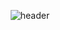 <div align="center"> 
  
![header](https://capsule-render.vercel.app/api?type=cylinder&color=000000&height=150&section=header&text=LEEHERO&fontColor=ffffff&fontSize=70&animation=fadeIn&fontAlignY=55)

</div>
